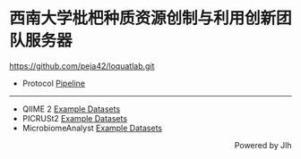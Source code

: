 # 西南大学枇杷种质资源创制与利用创新团队服务器

<https://github.com/peja42/loquatlab.git>

- Protocol [Pipeline](https://github.com/peja42/loquatlab/blob/main/lab-pipeline.sh)

---

- QIIME 2 [Example Datasets](https://github.com/squidfunk/mkdocs-material)
- PICRUSt2  [Example Datasets](https://github.com/peja42/loquatlab/tree/main/picrust2)
- MicrobiomeAnalyst [Example Datasets](https://github.com/peja42/loquatlab/tree/main/MicrobiomeAnalyst)

<p align="right">Powered by Jlh</p>
